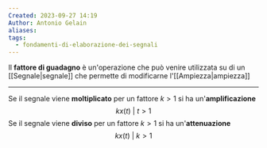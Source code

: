 ```yaml
---
Created: 2023-09-27 14:19
Author: Antonio Gelain
aliases: 
tags:
  - fondamenti-di-elaborazione-dei-segnali
---
```


Il **fattore di guadagno** è un'operazione che può venire utilizzata su di un [[Segnale|segnale]] che permette di modificarne l'[[Ampiezza|ampiezza]]

---

Se il segnale viene **moltiplicato** per un fattore $k > 1$ si ha un'**amplificazione**
$$kx(t)\ |\ t > 1$$
Se il segnale viene **diviso** per un fattore $k > 1$ si ha un'**attenuazione**
$$kx(t)\ |\ k > 1$$